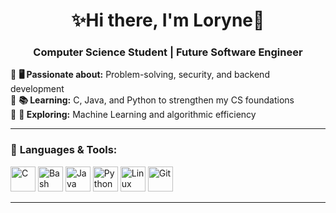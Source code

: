 <h1 align="center">✨Hi there, I'm Loryne💫</h1>
<h3 align="center">Computer Science Student | Future Software Engineer</h3>

🔹 **🖥️ Passionate about:** Problem-solving, security, and backend development  
🔹 **📚 Learning:** C, Java, and Python to strengthen my CS foundations  
🔹 **🤖 Exploring:** Machine Learning and algorithmic efficiency  

---

### 🚀 **Languages & Tools:**  
<p align="left">
  <img src="https://cdn.jsdelivr.net/gh/devicons/devicon/icons/c/c-original.svg" alt="C" width="40" height="40"/>
  <img src="https://cdn.jsdelivr.net/gh/devicons/devicon/icons/bash/bash-original.svg" alt="Bash" width="40" height="40"/>
  <img src="https://cdn.jsdelivr.net/gh/devicons/devicon/icons/java/java-original.svg" alt="Java" width="40" height="40"/>
  <img src="https://cdn.jsdelivr.net/gh/devicons/devicon/icons/python/python-original.svg" alt="Python" width="40" height="40"/>
  <img src="https://cdn.jsdelivr.net/gh/devicons/devicon/icons/linux/linux-original.svg" alt="Linux" width="40" height="40"/>
  <img src="https://cdn.jsdelivr.net/gh/devicons/devicon/icons/git/git-original.svg" alt="Git" width="40" height="40"/>
</p>

---
